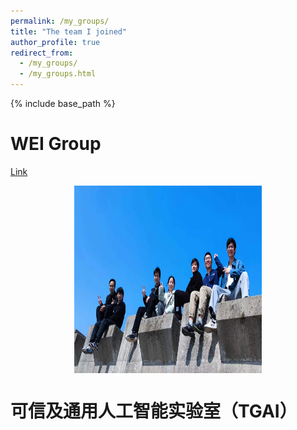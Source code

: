 ```yaml
---
permalink: /my_groups/
title: "The team I joined"
author_profile: true
redirect_from: 
  - /my_groups/
  - /my_groups.html
---
```


{% include base_path %}

WEI Group
======

[Link](https://www.labxing.com/lab/2006/members)

<div style="display:flex;justify-content:center;">
   <img src="images/WEI1.jpg" width="300" height="300" alt="Fig" style="margin:auto;">
</div>


可信及通用人工智能实验室（TGAI）
======
